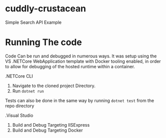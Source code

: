 # cuddly-crustacean
Simple Search API Example

# Running The code
Code Can be run and debugged in numerous ways.  It was setup using the VS .NETCore WebApplication template with Docker tooling enabled,
in order to allow for debugging of the hosted runtime within a container.

.NETCore CLI
1. Navigate to the cloned project Directory.
1. Run `dotnet run`

Tests can also be done in the same way by running `dotnet test` from the repo directory

.Visual Studio 
1. Build and Debug Targeting IISExpress
1. Build and Debug Targeting Docker
